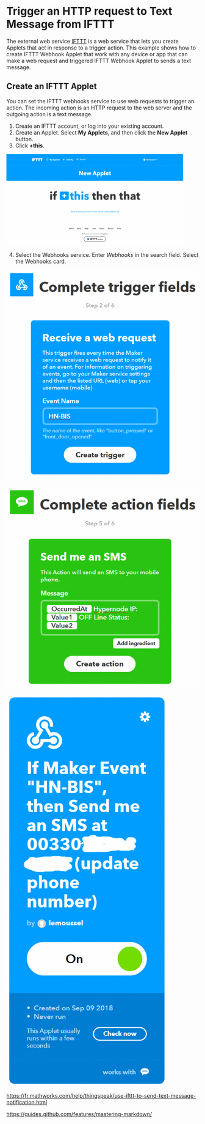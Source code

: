 # Trigger an HTTP request to Text Message from IFTTT

The external web service [IFTTT](https://ifttt.com) is a web service that lets you create Applets that act in response to a trigger action. 
This example shows how to create IFTTT Webhook Applet that work with any device or app that can make a web request and triggered IFTTT Webhook Applet to sends a text message.

## Create an IFTTT Applet
You can set the IFTTT webhooks service to use web requests to trigger an action. The incoming action is an HTTP request to the web server and the outgoing action is a text message.

1. Create an IFTTT account, or log into your existing account.
1. Create an Applet. Select **My Applets**, and then click the **New Applet** button.
1. Click **+this**.

![IFTTT_this](images/this.png?raw=true "Optional Title")

4. Select the Webhooks service. Enter *Webhooks* in the search field. Select the Webhooks card.

![IFTTT_this](images/event_trigger.png?raw=true "Optional Title")

![IFTTT_this](images/sms_action_fields.png?raw=true "Optional Title")

![IFTTT_this](images/sms_webhook.png?raw=true "Optional Title")


https://fr.mathworks.com/help/thingspeak/use-ifttt-to-send-text-message-notification.html


https://guides.github.com/features/mastering-markdown/






